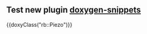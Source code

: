 ## Test new plugin [doxygen-snippets](https://github.com/JakubAndrysek/mkdocs-doxygen-snippets-plugin)

{{doxyClass("rb::Piezo")}}